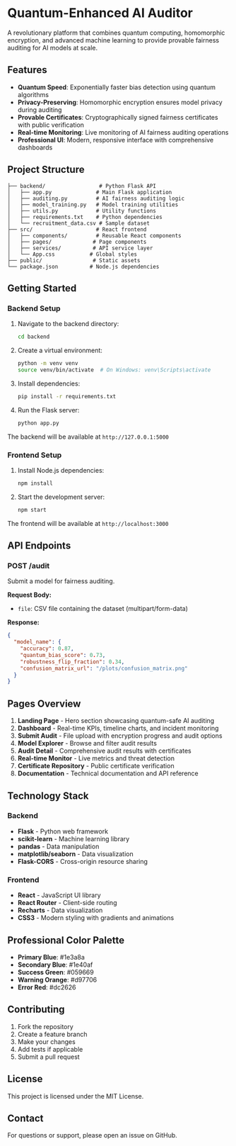 # Quantum-Enhanced AI Auditor

A revolutionary platform that combines quantum computing, homomorphic encryption, and advanced machine learning to provide provable fairness auditing for AI models at scale.

## Features

- **Quantum Speed**: Exponentially faster bias detection using quantum algorithms
- **Privacy-Preserving**: Homomorphic encryption ensures model privacy during auditing
- **Provable Certificates**: Cryptographically signed fairness certificates with public verification
- **Real-time Monitoring**: Live monitoring of AI fairness auditing operations
- **Professional UI**: Modern, responsive interface with comprehensive dashboards

## Project Structure

```
├── backend/                 # Python Flask API
│   ├── app.py              # Main Flask application
│   ├── auditing.py         # AI fairness auditing logic
│   ├── model_training.py   # Model training utilities
│   ├── utils.py            # Utility functions
│   ├── requirements.txt    # Python dependencies
│   └── recruitment_data.csv # Sample dataset
├── src/                    # React frontend
│   ├── components/         # Reusable React components
│   ├── pages/             # Page components
│   ├── services/          # API service layer
│   └── App.css           # Global styles
├── public/                # Static assets
└── package.json          # Node.js dependencies
```

## Getting Started

### Backend Setup

1. Navigate to the backend directory:
   ```bash
   cd backend
   ```

2. Create a virtual environment:
   ```bash
   python -m venv venv
   source venv/bin/activate  # On Windows: venv\Scripts\activate
   ```

3. Install dependencies:
   ```bash
   pip install -r requirements.txt
   ```

4. Run the Flask server:
   ```bash
   python app.py
   ```

The backend will be available at `http://127.0.0.1:5000`

### Frontend Setup

1. Install Node.js dependencies:
   ```bash
   npm install
   ```

2. Start the development server:
   ```bash
   npm start
   ```

The frontend will be available at `http://localhost:3000`

## API Endpoints

### POST /audit
Submit a model for fairness auditing.

**Request Body:**
- `file`: CSV file containing the dataset (multipart/form-data)

**Response:**
```json
{
  "model_name": {
    "accuracy": 0.87,
    "quantum_bias_score": 0.73,
    "robustness_flip_fraction": 0.34,
    "confusion_matrix_url": "/plots/confusion_matrix.png"
  }
}
```

## Pages Overview

1. **Landing Page** - Hero section showcasing quantum-safe AI auditing
2. **Dashboard** - Real-time KPIs, timeline charts, and incident monitoring
3. **Submit Audit** - File upload with encryption progress and audit options
4. **Model Explorer** - Browse and filter audit results
5. **Audit Detail** - Comprehensive audit results with certificates
6. **Real-time Monitor** - Live metrics and threat detection
7. **Certificate Repository** - Public certificate verification
8. **Documentation** - Technical documentation and API reference

## Technology Stack

### Backend
- **Flask** - Python web framework
- **scikit-learn** - Machine learning library
- **pandas** - Data manipulation
- **matplotlib/seaborn** - Data visualization
- **Flask-CORS** - Cross-origin resource sharing

### Frontend
- **React** - JavaScript UI library
- **React Router** - Client-side routing
- **Recharts** - Data visualization
- **CSS3** - Modern styling with gradients and animations

## Professional Color Palette

- **Primary Blue**: #1e3a8a
- **Secondary Blue**: #1e40af
- **Success Green**: #059669
- **Warning Orange**: #d97706
- **Error Red**: #dc2626

## Contributing

1. Fork the repository
2. Create a feature branch
3. Make your changes
4. Add tests if applicable
5. Submit a pull request

## License

This project is licensed under the MIT License.

## Contact

For questions or support, please open an issue on GitHub.